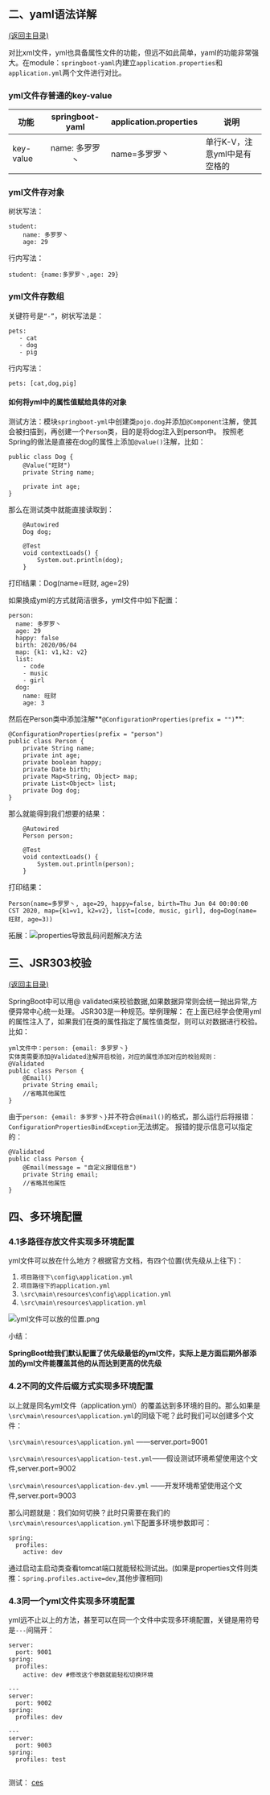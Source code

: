 ## 二、yaml语法详解

[(返回主目录)](https://github.com/MajorTooooom/SpringBoot)

对比xml文件，yml也具备属性文件的功能，但远不如此简单，yaml的功能非常强大。在module：`springboot-yaml`内建立`application.properties`和`application.yml`两个文件进行对比。

### yml文件存普通的key-value

| 功能  | springboot-yaml | application.properties    | 说明  |
|-------|:---:|-----------|-------|
| key-value  | name: 多罗罗丶 | name=多罗罗丶     | 单行K-V，注意yml中是有空格的 |

### yml文件存对象

树状写法：

```
student:
    name: 多罗罗丶
    age: 29
```

行内写法：
```
student: {name:多罗罗丶,age: 29}
```
### yml文件存数组

关键符号是`“-”`，树状写法是：
```
pets:
   - cat
   - dog
   - pig
```
行内写法：
```
pets: [cat,dog,pig]
```

#### 如何将yml中的属性值赋给具体的对象

测试方法：模块`springboot-yml`中创建类`pojo.dog`并添加`@Component`注解，使其会被扫描到，再创建一个`Person`类，目的是将dog注入到person中。
按照老Spring的做法是直接在dog的属性上添加`@value()`注解，比如：
```
public class Dog {
    @Value("旺财")
    private String name;
    
    private int age;
}
```
那么在测试类中就能直接读取到：

```
    @Autowired
    Dog dog;

    @Test
    void contextLoads() {
        System.out.println(dog);
    }
```
打印结果：Dog(name=旺财, age=29)

如果换成yml的方式就简洁很多，yml文件中如下配置：
```
person:
  name: 多罗罗丶
  age: 29
  happy: false
  birth: 2020/06/04
  map: {k1: v1,k2: v2}
  list:
    - code
    - music
    - girl
  dog:
    name: 旺财
    age: 3
```
然后在Person类中添加注解**`@ConfigurationProperties(prefix = "")`**:
```
@ConfigurationProperties(prefix = "person")
public class Person {
    private String name;
    private int age;
    private boolean happy;
    private Date birth;
    private Map<String, Object> map;
    private List<Object> list;
    private Dog dog;
}
```
那么就能得到我们想要的结果：
```
    @Autowired
    Person person;

    @Test
    void contextLoads() {
        System.out.println(person);
    }
```
打印结果：
```
Person(name=多罗罗丶, age=29, happy=false, birth=Thu Jun 04 00:00:00 CST 2020, map={k1=v1, k2=v2}, list=[code, music, girl], dog=Dog(name=旺财, age=3))
```

拓展：![properties导致乱码问题解决方法](https://github.com/MajorTooooom/SpringBoot/blob/master/springboot-api/src/main/resources/static/images/properties%E6%96%87%E4%BB%B6%E4%B9%B1%E7%A0%81%E9%97%AE%E9%A2%98%E8%A7%A3%E5%86%B3%E6%96%B9%E6%B3%95.png)

## 三、JSR303校验

[(返回主目录)](https://github.com/MajorTooooom/SpringBoot)

SpringBoot中可以用@ validated来校验数据,如果数据异常则会统一抛出异常,方便异常中心统一处理。
JSR303是一种规范。举例理解：
在上面已经学会使用yml的属性注入了，如果我们在类的属性指定了属性值类型，则可以对数据进行校验。比如：
```
yml文件中：person: {email: 多罗罗丶}
实体类需要添加@Validated注解开启校验，对应的属性添加对应的校验规则：
@Validated
public class Person {
    @Email()
    private String email;
    //省略其他属性
}
```
由于`person: {email: 多罗罗丶}`并不符合`@Email()`的格式，那么运行后将报错：`ConfigurationPropertiesBindException`无法绑定。
报错的提示信息可以指定的：
```
@Validated
public class Person {
    @Email(message = "自定义报错信息")
    private String email;
    //省略其他属性
}
```

## 四、多环境配置

### 4.1多路径存放文件实现多环境配置

yml文件可以放在什么地方？根据官方文档，有四个位置(优先级从上往下)：
1. `项目路径下\config\application.yml`
2. `项目路径下的application.yml`
3. `\src\main\resources\config\application.yml`
4. `\src\main\resources\application.yml`

![yml文件可以放的位置.png]()

小结：

**SpringBoot给我们默认配置了优先级最低的yml文件，实际上是方面后期外部添加的yml文件能覆盖其他的从而达到更高的优先级**

### 4.2不同的文件后缀方式实现多环境配置

以上就是同名yml文件（application.yml）的覆盖达到多环境的目的。那么如果是`\src\main\resources\application.yml`的同级下呢？此时我们可以创建多个文件：

`\src\main\resources\application.yml`     ——server.port=9001

`\src\main\resources\application-test.yml`——假设测试环境希望使用这个文件,server.port=9002

`\src\main\resources\application-dev.yml` ——开发环境希望使用这个文件,server.port=9003

那么问题就是：我们如何切换？此时只需要在我们的`\src\main\resources\application.yml`下配置多环境参数即可：
```
spring:
  profiles:
    active: dev
```

通过启动主启动类查看tomcat端口就能轻松测试出。(如果是properties文件则类推：`spring.profiles.active=dev`,其他步骤相同)

### 4.3同一个yml文件实现多环境配置

yml远不止以上的方法，甚至可以在同一个文件中实现多环境配置，关键是用符号是`---`间隔开：
```
server:
  port: 9001
spring:
  profiles:
    active: dev #修改这个参数就能轻松切换环境

---
server:
  port: 9002
spring:
  profiles: dev

---
server:
  port: 9003
spring:
  profiles: test
  
```

测试：
[ces](#二、yaml语法详解)
